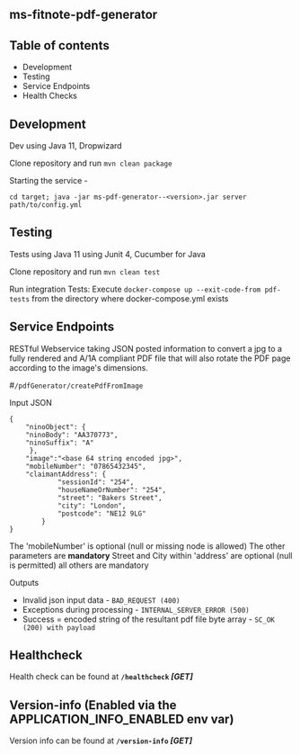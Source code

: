 ## ms-fitnote-pdf-generator


## Table of contents

* Development
* Testing
* Service Endpoints
* Health Checks

## Development

Dev using Java 11, Dropwizard

Clone repository and run `mvn clean package`

Starting the service -
 
    cd target; java -jar ms-pdf-generator--<version>.jar server path/to/config.yml

## Testing

Tests using Java 11 using Junit 4, Cucumber for Java

Clone repository and run `mvn clean test`

Run integration Tests: Execute `docker-compose up --exit-code-from pdf-tests` from the directory
where docker-compose.yml exists

## Service Endpoints

RESTful Webservice taking JSON posted information to convert a jpg to a fully rendered and A/1A compliant PDF file that will also rotate the PDF page according to the image's dimensions.

#`/pdfGenerator/createPdfFromImage`

Input JSON

    {
        "ninoObject": {
        "ninoBody": "AA370773",
        "ninoSuffix": "A"
         },
        "image":"<base 64 string encoded jpg>",
        "mobileNumber": "07865432345",
        "claimantAddress": {
                "sessionId": "254",
                "houseNameOrNumber": "254",
                "street": "Bakers Street",
                "city": "London",
                "postcode": "NE12 9LG"
            }
    }

The 'mobileNumber' is optional (null or missing node is allowed)
The other parameters are **mandatory**
Street and City within 'address' are optional (null is permitted) all others are mandatory

Outputs

* Invalid json input data - `BAD_REQUEST (400)`
* Exceptions during processing - `INTERNAL_SERVER_ERROR (500)`
* Success = encoded string of the resultant pdf file byte array - `SC_OK (200) with payload`

## Healthcheck

Health check can be found at **`/healthcheck` *[GET]***

## Version-info (Enabled via the APPLICATION_INFO_ENABLED env var)

Version info can be found at **`/version-info` *[GET]***


